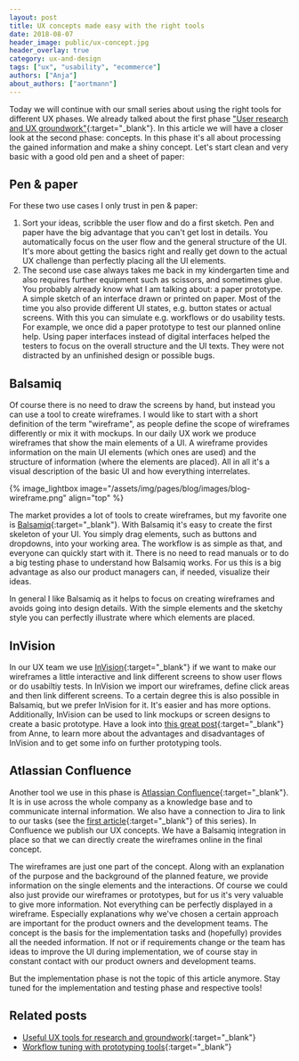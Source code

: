 ```yaml
---
layout: post
title: UX concepts made easy with the right tools
date: 2018-08-07
header_image: public/ux-concept.jpg
header_overlay: true
category: ux-and-design
tags: ["ux", "usability", "ecommerce"]
authors: ["Anja"]
about_authors: ["aortmann"]
---
```


Today we will continue with our small series about using the right tools for different UX phases. We already talked about the first phase ["User research and UX groundwork"](https://developer.epages.com/blog/ux-and-design/useful-ux-tools-for-research-and-groundwork/){:target="_blank"}. In this article we will have a closer look at the second phase: concepts. In this phase it's all about processing the gained information and make a shiny concept. Let's start clean and very basic with a good old pen and a sheet of paper:

## Pen & paper

For these two use cases I only trust in pen & paper:

1. Sort your ideas, scribble the user flow and do a first sketch. Pen and paper have the big advantage that you can't get lost in details. You automatically focus on the user flow and the general structure of the UI. It's more about getting the basics right and really get down to the actual UX challenge than perfectly placing all the UI elements.
2. The second use case always takes me back in my kindergarten time and also requires further equipment such as scissors, and sometimes glue. You probably already know what I am talking about: a paper prototype. A simple sketch of an interface drawn or printed on paper. Most of the time you also provide different UI states, e.g. button states or actual screens. With this you can simulate e.g. workflows or do usability tests. For example, we once did a paper prototype to test our planned online help. Using paper interfaces instead of digital interfaces helped the testers to focus on the overall structure and the UI texts. They were not distracted by an unfinished design or possible bugs.

## Balsamiq

Of course there is no need to draw the screens by hand, but instead you can use a tool to create wireframes.
I would like to start with a short definition of the term "wireframe", as people define the scope of wireframes differently or mix it with mockups. In our daily UX work we produce wireframes that show the main elements of a UI. A wireframe provides information on the main UI elements (which ones are used) and the structure of information (where the elements are placed). All in all it's a visual description of the basic UI and how everything interrelates.

{% image_lightbox image="/assets/img/pages/blog/images/blog-wireframe.png" align="top" %}

The market provides a lot of tools to create wireframes, but my favorite one is [Balsamiq](https://balsamiq.com/){:target="_blank"}. With Balsamiq it's easy to create the first skeleton of your UI. You simply drag elements, such as buttons and dropdowns, into your working area. The workflow is as simple as that, and everyone can quickly start with it. There is no need to read manuals or to do a big testing phase to understand how Balsamiq works. For us this is a big advantage as also our product managers can, if needed, visualize their ideas.

In general I like Balsamiq as it helps to focus on creating wireframes and avoids going into design details. With the simple elements and the sketchy style you can perfectly illustrate where which elements are placed.

## InVision

In our UX team we use [InVision](https://www.invisionapp.com/){:target="_blank"} if we want to make our wireframes a little interactive and link different screens to show user flows or do usabiltiy tests. In InVision we import our wireframes, define click areas and then link different screens. To a certain degree this is also possible in Balsamiq, but we prefer InVision for it. It's easier and has more options. Additionally, InVision can be used to link mockups or screen designs to create a basic prototype. Have a look into [this great post](https://developer.epages.com/blog/methods-and-tools/workflow-tuning-with-prototyping-tools/){:target="_blank"} from Anne, to learn more about the advantages and disadvantages of InVision and to get some info on further prototyping tools.  

## Atlassian Confluence

Another tool we use in this phase is [Atlassian Confluence](https://www.atlassian.com/software/confluence){:target="_blank"}. It is in use across the whole company as a knowledge base and to communicate internal information. We also have a connection to Jira to link to our tasks (see the [first article](https://developer.epages.com/blog/ux-and-design/useful-ux-tools-for-research-and-groundwork/){:target="_blank"} of this series). In Confluence we publish our UX concepts. We have a Balsamiq integration in place so that we can directly create the wireframes online in the final concept.

The wireframes are just one part of the concept. Along with an explanation of the purpose and the background of the planned feature, we provide information on the single elements and the interactions. Of course we could also just provide our wireframes or prototypes, but for us it's very valuable to give more information. Not everything can be perfectly displayed in a wireframe. Especially explanations why we've chosen a certain approach are important for the product owners and the development teams. The concept is the basis for the implementation tasks and (hopefully) provides all the needed information. If not or if requirements change or the team has ideas to improve the UI during implementation, we of course stay in constant contact with our product owners and development teams.

But the implementation phase is not the topic of this article anymore. Stay tuned for the implementation and testing phase and respective tools!

## Related posts

* [Useful UX tools for research and groundwork](https://developer.epages.com/blog/ux-and-design/useful-ux-tools-for-research-and-groundwork/){:target="_blank"}
* [Workflow tuning with prototyping tools](https://developer.epages.com/blog/methods-and-tools/workflow-tuning-with-prototyping-tools/){:target="_blank"}
